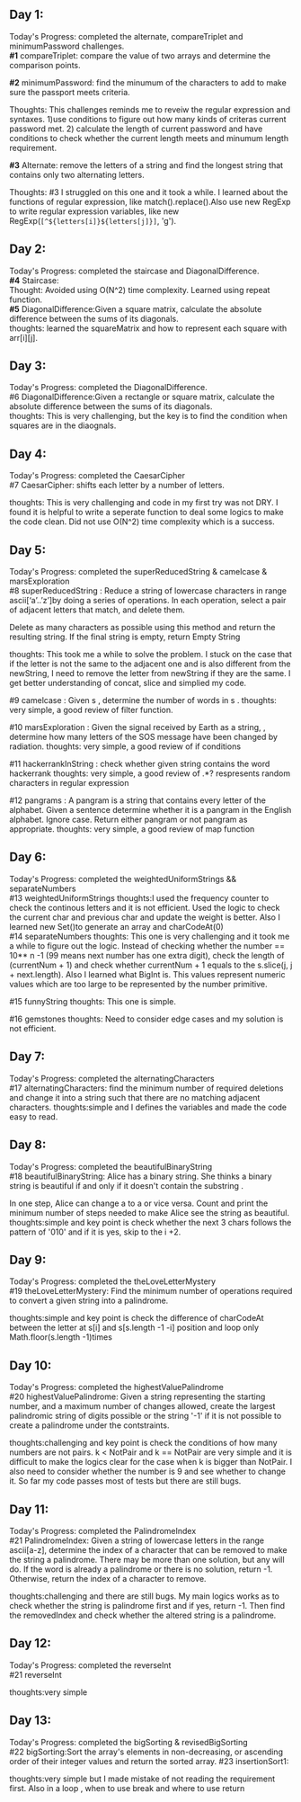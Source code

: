 ## Day 1: 
Today's Progress: completed the alternate, compareTriplet and minimumPassword challenges. <br />
**#1** compareTriplet: compare the value of two arrays and determine the comparison points.<br />

**#2** minimumPassword: find the minumum of the characters to add to make sure the passport meets criteria. <br />

Thoughts:  This challenges reminds me to reveiw the regular expression and syntaxes. 1)use conditions to figure out how many kinds of criteras current password met. 2) calculate the length of current password and have conditions to check whether the current length meets and minumum length requirement. <br />


**#3** Alternate: remove the letters of a string and find the longest string that contains only two alternating letters.<br />

Thoughts: 
#3 I struggled on this one and it took a while. I learned about the functions of regular expression, like match().replace().Also use new RegExp to write regular expression variables, like new RegExp(`[^${letters[i]}${letters[j]}]`, 'g').<br />


## Day 2:
Today's Progress: completed the staircase and DiagonalDifference.<br />
**#4** Staircase: <br />
Thought: Avoided using O(N^2) time complexity. Learned using repeat function.<br />
**#5** DiagonalDifference:Given a square matrix, calculate the absolute difference between the sums of its diagonals.<br />
thoughts: learned the squareMatrix and how to represent each square with arr[i][j]. <br />


## Day 3: 
Today's Progress: completed the DiagonalDifference.<br />
 #6 DiagonalDifference:Given a rectangle or square matrix, calculate the absolute difference between the sums of its diagonals. <br />
thoughts: This is very challenging, but the key is to find the condition when squares are in the diaognals.<br />

## Day 4: 
Today's Progress: completed the CaesarCipher <br />
#7 CaesarCipher: shifts each letter by a number of letters.

thoughts: This is very challenging and code in my first try was not DRY. I found it is helpful to write a seperate function to deal some logics to make the code clean. Did not use  O(N^2) time complexity which is a success.  

## Day 5:
Today's Progress: completed the superReducedString & camelcase & marsExploration<br />
#8 superReducedString : Reduce a string of lowercase characters in range ascii[‘a’..’z’]by doing a series of operations. In each operation, select a pair of adjacent letters that match, and delete them.

Delete as many characters as possible using this method and return the resulting string. If the final string is empty, return Empty String

thoughts: This took me a while to solve the problem. I stuck on the case that if the letter is not the same to the adjacent one and is also different from the newString, I need to remove the letter from newString if they are the same. I get better understanding of concat, slice and simplied my code. </br>

#9 camelcase : Given s , determine the number of words in s .
thoughts: very simple, a good review of filter function. </br>

#10 marsExploration : Given the signal received by Earth as a string, , determine how many letters of the SOS message have been changed by radiation.
thoughts: very simple, a good review of if conditions </br>

#11 hackerrankInString : check whether given string contains the word hackerrank 
thoughts: very simple, a good review of .*? respresents random characters in regular expression </br>

#12 pangrams : A pangram is a string that contains every letter of the alphabet. Given a sentence determine whether it is a pangram in the English alphabet. Ignore case. Return either pangram or not pangram as appropriate.
thoughts: very simple, a good review of map function </br>


## Day 6:
Today's Progress: completed the weightedUniformStrings && separateNumbers<br />
#13 weightedUniformStrings 
thoughts:I used the frequency counter to check the continous letters and it is not efficient. Used the logic to check the current char and previous char and update the weight is better. Also I learned new Set()to generate an array and charCodeAt(0) </br>
#14 separateNumbers
thoughts: This one is very challenging and it took me a while to figure out the logic. 
Instead of checking whether the number == 10** n -1 (99 means next number has one extra digit), check the length of (currentNum + 1) and check whether currentNum + 1 equals to the s.slice(j, j + next.length). Also I learned what BigInt is. This values represent numeric values which are too large to be represented by the number primitive. </br>

#15 funnyString
thoughts: This one is simple. </br>


#16 gemstones
thoughts: Need to consider edge cases and my solution is not efficient.  </br>


## Day 7:
Today's Progress: completed the alternatingCharacters <br />
#17 alternatingCharacters: find the minimum number of required deletions and change it into a string such that there are no matching adjacent characters. 
thoughts:simple and I defines the variables and made the code easy to read. </br>


## Day 8:
Today's Progress: completed the beautifulBinaryString <br />
#18 beautifulBinaryString: Alice has a binary string. She thinks a binary string is beautiful if and only if it doesn't contain the substring .

In one step, Alice can change a  to a  or vice versa. Count and print the minimum number of steps needed to make Alice see the string as beautiful.
thoughts:simple and key point is check whether the next 3 chars follows the pattern of '010' and if it is yes, skip to the i +2.  </br>

## Day 9:
Today's Progress: completed the theLoveLetterMystery <br />
#19 theLoveLetterMystery: Find the minimum number of operations required to convert a given string into a palindrome.

thoughts:simple and key point is check the difference of charCodeAt between the letter at s[i] and s[s.length -1 -i] position and loop only Math.floor(s.length -1)times   </br>


## Day 10:
Today's Progress: completed the highestValuePalindrome <br />
#20 highestValuePalindrome: Given a string representing the starting number, and a maximum number of changes allowed, create the largest palindromic string of digits possible or the string '-1' if it is not possible to create a palindrome under the contstraints.

thoughts:challenging and key point is check the conditions of how many numbers are not pairs. k < NotPair and k == NotPair are very simple and it is difficult to make the logics clear for the case when k is bigger than NotPair. I also need to consider whether the number is 9 and see whether to change it. So far my code passes most of tests but there are still bugs.   </br>

## Day 11:
Today's Progress: completed the PalindromeIndex <br />
#21 PalindromeIndex: Given a string of lowercase letters in the range ascii[a-z], determine the index of a character that can be removed to make the string a palindrome. There may be more than one solution, but any will do. If the word is already a palindrome or there is no solution, return -1. Otherwise, return the index of a character to remove.</br>

thoughts:challenging and there are still bugs.  My main logics works as to check whether the string is palindrome first and if yes, return -1. Then find the removedIndex and check whether the altered string is a palindrome.   </br>

## Day 12:
Today's Progress: completed the reverseInt <br />
#21 reverseInt

thoughts:very simple   </br>


## Day 13:
Today's Progress: completed the bigSorting & revisedBigSorting <br />
#22 bigSorting:Sort the array's elements in non-decreasing, or ascending order of their integer values and return the sorted array.
#23 insertionSort1: 

thoughts:very simple but I made mistake of not reading the requirement first. Also in a loop , when to use break and where to use return  </br>